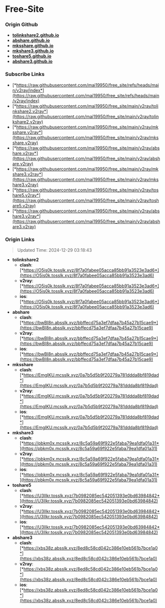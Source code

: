 # Free-Site

### Origin Github

- [**tolinkshare2.github.io**](https://github.com/tolinkshare2/tolinkshare2.github.io)
- [**abshare.github.io**](https://github.com/abshare/abshare.github.io)
- [**mksshare.github.io**](https://github.com/mksshare/mksshare.github.io)
- [**mkshare3.github.io**](https://github.com/mkshare3/mkshare3.github.io)
- [**toshare5.github.io**](https://github.com/toshare5/toshare5.github.io)
- [**abshare3.github.io**](https://github.com/abshare3/abshare3.github.io)

### Subscribe Links

- [*https://raw.githubusercontent.com/mai19950/free_site/refs/heads/main/v2ray/index*](https://raw.githubusercontent.com/mai19950/free_site/refs/heads/main/v2ray/index)
- [*https://raw.githubusercontent.com/mai19950/free_site/main/v2ray/tolinkshare2.v2ray*](https://raw.githubusercontent.com/mai19950/free_site/main/v2ray/tolinkshare2.v2ray)
- [*https://raw.githubusercontent.com/mai19950/free_site/main/v2ray/mksshare.v2ray*](https://raw.githubusercontent.com/mai19950/free_site/main/v2ray/mksshare.v2ray)
- [*https://raw.githubusercontent.com/mai19950/free_site/main/v2ray/abshare.v2ray*](https://raw.githubusercontent.com/mai19950/free_site/main/v2ray/abshare.v2ray)
- [*https://raw.githubusercontent.com/mai19950/free_site/main/v2ray/mkshare3.v2ray*](https://raw.githubusercontent.com/mai19950/free_site/main/v2ray/mkshare3.v2ray)
- [*https://raw.githubusercontent.com/mai19950/free_site/main/v2ray/toshare5.v2ray*](https://raw.githubusercontent.com/mai19950/free_site/main/v2ray/toshare5.v2ray)
- [*https://raw.githubusercontent.com/mai19950/free_site/main/v2ray/abshare3.v2ray*](https://raw.githubusercontent.com/mai19950/free_site/main/v2ray/abshare3.v2ray)

### Origin Links

> Updated Time: 2024-12-29 03:18:43

- **tolinkshare2**
  - **clash**: [*https://O5is0k.tosslk.xyz/8f7a0fabee05acca85bb91a3523e3ad6*](https://O5is0k.tosslk.xyz/8f7a0fabee05acca85bb91a3523e3ad6)
  - **v2ray**: [*https://O5is0k.tosslk.xyz/8f7a0fabee05acca85bb91a3523e3ad6*](https://O5is0k.tosslk.xyz/8f7a0fabee05acca85bb91a3523e3ad6)
  - **ios**: [*https://O5is0k.tosslk.xyz/8f7a0fabee05acca85bb91a3523e3ad6*](https://O5is0k.tosslk.xyz/8f7a0fabee05acca85bb91a3523e3ad6)
- **abshare**
  - **clash**: [*https://bwBI8n.absslk.xyz/bbffecd75a3ef7dfaa7b45a27b15cae9*](https://bwBI8n.absslk.xyz/bbffecd75a3ef7dfaa7b45a27b15cae9)
  - **v2ray**: [*https://bwBI8n.absslk.xyz/bbffecd75a3ef7dfaa7b45a27b15cae9*](https://bwBI8n.absslk.xyz/bbffecd75a3ef7dfaa7b45a27b15cae9)
  - **ios**: [*https://bwBI8n.absslk.xyz/bbffecd75a3ef7dfaa7b45a27b15cae9*](https://bwBI8n.absslk.xyz/bbffecd75a3ef7dfaa7b45a27b15cae9)
- **mksshare**
  - **clash**: [*https://EmgIKU.mcsslk.xyz/0a7b5d5b9f20279a781ddda8bf819dad*](https://EmgIKU.mcsslk.xyz/0a7b5d5b9f20279a781ddda8bf819dad)
  - **v2ray**: [*https://EmgIKU.mcsslk.xyz/0a7b5d5b9f20279a781ddda8bf819dad*](https://EmgIKU.mcsslk.xyz/0a7b5d5b9f20279a781ddda8bf819dad)
  - **ios**: [*https://EmgIKU.mcsslk.xyz/0a7b5d5b9f20279a781ddda8bf819dad*](https://EmgIKU.mcsslk.xyz/0a7b5d5b9f20279a781ddda8bf819dad)
- **mkshare3**
  - **clash**: [*https://pbkm0x.mcsslk.xyz/8c5a59a69f922e5faba79ea1dfa01a31*](https://pbkm0x.mcsslk.xyz/8c5a59a69f922e5faba79ea1dfa01a31)
  - **v2ray**: [*https://pbkm0x.mcsslk.xyz/8c5a59a69f922e5faba79ea1dfa01a31*](https://pbkm0x.mcsslk.xyz/8c5a59a69f922e5faba79ea1dfa01a31)
  - **ios**: [*https://pbkm0x.mcsslk.xyz/8c5a59a69f922e5faba79ea1dfa01a31*](https://pbkm0x.mcsslk.xyz/8c5a59a69f922e5faba79ea1dfa01a31)
- **toshare5**
  - **clash**: [*https://U3IIkr.tosslk.xyz/7b0982085ec542051393e0bd63984842*](https://U3IIkr.tosslk.xyz/7b0982085ec542051393e0bd63984842)
  - **v2ray**: [*https://U3IIkr.tosslk.xyz/7b0982085ec542051393e0bd63984842*](https://U3IIkr.tosslk.xyz/7b0982085ec542051393e0bd63984842)
  - **ios**: [*https://U3IIkr.tosslk.xyz/7b0982085ec542051393e0bd63984842*](https://U3IIkr.tosslk.xyz/7b0982085ec542051393e0bd63984842)
- **abshare3**
  - **clash**: [*https://xbs38z.absslk.xyz/8ed8c58cd042c386e10eb561b7bce1a0*](https://xbs38z.absslk.xyz/8ed8c58cd042c386e10eb561b7bce1a0)
  - **v2ray**: [*https://xbs38z.absslk.xyz/8ed8c58cd042c386e10eb561b7bce1a0*](https://xbs38z.absslk.xyz/8ed8c58cd042c386e10eb561b7bce1a0)
  - **ios**: [*https://xbs38z.absslk.xyz/8ed8c58cd042c386e10eb561b7bce1a0*](https://xbs38z.absslk.xyz/8ed8c58cd042c386e10eb561b7bce1a0)
